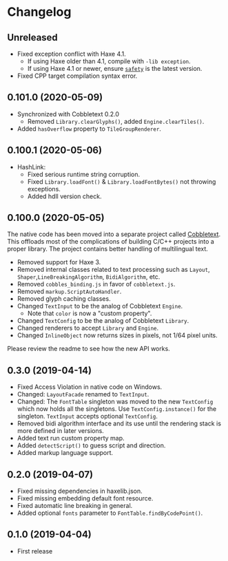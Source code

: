 Changelog
=========

Unreleased
----------

* Fixed exception conflict with Haxe 4.1.
  * If using Haxe older than 4.1, compile with `-lib exception`.
  * If using Haxe 4.1 or newer, ensure [`safety`](https://github.com/RealyUniqueName/Safety) is the latest version.
* Fixed CPP target compilation syntax error.

0.101.0 (2020-05-09)
--------------------

* Synchronized with Cobbletext 0.2.0
  * Removed `Library.clearGlyphs()`, added `Engine.clearTiles()`.
* Added `hasOverflow` property to `TileGroupRenderer`.

0.100.1 (2020-05-06)
--------------------

* HashLink:
  * Fixed serious runtime string corruption.
  * Fixed `Library.loadFont()` & `Library.loadFontBytes()` not throwing exceptions.
  * Added hdll version check.

0.100.0 (2020-05-05)
--------------------

The native code has been moved into a separate project called
[Cobbletext](https://github.com/chfoo/cobbletext). This offloads most of the
complications of building C/C++ projects into a proper library. The project
contains better handling of multilingual text.

* Removed support for Haxe 3.
* Removed internal classes related to text processing such as `Layout`,
  `Shaper`,`LineBreakingAlgorithm`, `BidiAlgorithm`, etc.
* Removed `cobbles_binding.js` in favor of `cobbletext.js`.
* Removed `markup.ScriptAutoHandler`.
* Removed glyph caching classes.
* Changed `TextInput` to be the analog of Cobbletext `Engine`.
  * Note that `color` is now a "custom property".
* Changed `TextConfig` to be the analog of Cobbletext `Library`.
* Changed renderers to accept `Library` and `Engine`.
* Changed `InlineObject` now returns sizes in pixels, not 1/64 pixel units.

Please review the readme to see how the new API works.

0.3.0 (2019-04-14)
------------------

* Fixed Access Violation in native code on Windows.
* Changed: `LayoutFacade` renamed to `TextInput`.
* Changed: The `FontTable` singleton was moved to the new `TextConfig`
  which now holds all the singletons. Use `TextConfig.instance()` for the
  singleton. `TextInput` accepts optional `TextConfig`.
* Removed bidi algorithm interface and its use until the rendering stack
  is more defined in later versions.
* Added text run custom property map.
* Added `detectScript()` to guess script and direction.
* Added markup language support.

0.2.0 (2019-04-07)
------------------

* Fixed missing dependencies in haxelib.json.
* Fixed missing embedding default font resource.
* Fixed automatic line breaking in general.
* Added optional `fonts` parameter to `FontTable.findByCodePoint()`.

0.1.0 (2019-04-04)
------------------

* First release
